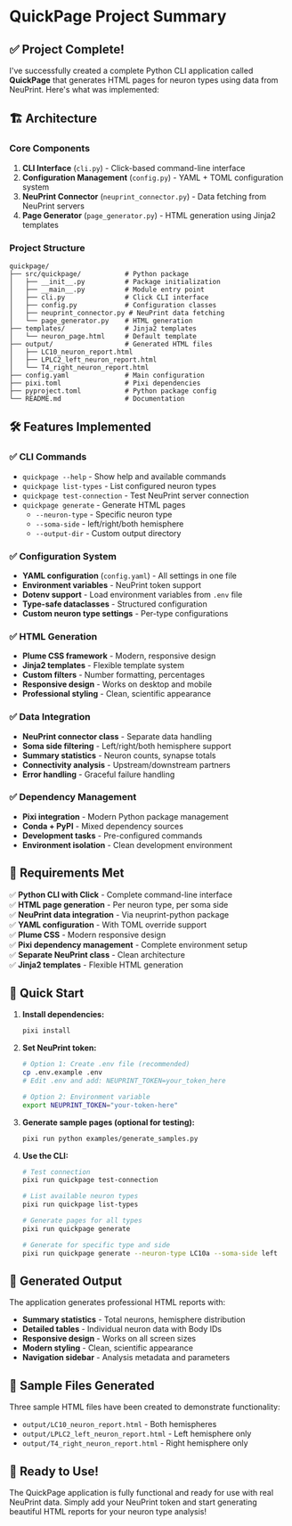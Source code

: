 # QuickPage Project Summary

## ✅ Project Complete!

I've successfully created a complete Python CLI application called **QuickPage** that generates HTML pages for neuron types using data from NeuPrint. Here's what was implemented:

## 🏗️ Architecture

### Core Components

1. **CLI Interface** (`cli.py`) - Click-based command-line interface
2. **Configuration Management** (`config.py`) - YAML + TOML configuration system
3. **NeuPrint Connector** (`neuprint_connector.py`) - Data fetching from NeuPrint servers
4. **Page Generator** (`page_generator.py`) - HTML generation using Jinja2 templates

### Project Structure
```
quickpage/
├── src/quickpage/           # Python package
│   ├── __init__.py          # Package initialization
│   ├── __main__.py          # Module entry point
│   ├── cli.py               # Click CLI interface
│   ├── config.py            # Configuration classes
│   ├── neuprint_connector.py # NeuPrint data fetching
│   └── page_generator.py    # HTML generation
├── templates/               # Jinja2 templates
│   └── neuron_page.html     # Default template
├── output/                  # Generated HTML files
│   ├── LC10_neuron_report.html
│   ├── LPLC2_left_neuron_report.html
│   └── T4_right_neuron_report.html
├── config.yaml              # Main configuration
├── pixi.toml                # Pixi dependencies
├── pyproject.toml           # Python package config
└── README.md                # Documentation
```

## 🛠️ Features Implemented

### ✅ CLI Commands
- `quickpage --help` - Show help and available commands
- `quickpage list-types` - List configured neuron types
- `quickpage test-connection` - Test NeuPrint server connection
- `quickpage generate` - Generate HTML pages
  - `--neuron-type` - Specific neuron type
  - `--soma-side` - left/right/both hemisphere
  - `--output-dir` - Custom output directory

### ✅ Configuration System
- **YAML configuration** (`config.yaml`) - All settings in one file
- **Environment variables** - NeuPrint token support
- **Dotenv support** - Load environment variables from `.env` file
- **Type-safe dataclasses** - Structured configuration
- **Custom neuron type settings** - Per-type configurations

### ✅ HTML Generation
- **Plume CSS framework** - Modern, responsive design
- **Jinja2 templates** - Flexible template system
- **Custom filters** - Number formatting, percentages
- **Responsive design** - Works on desktop and mobile
- **Professional styling** - Clean, scientific appearance

### ✅ Data Integration
- **NeuPrint connector class** - Separate data handling
- **Soma side filtering** - Left/right/both hemisphere support
- **Summary statistics** - Neuron counts, synapse totals
- **Connectivity analysis** - Upstream/downstream partners
- **Error handling** - Graceful failure handling

### ✅ Dependency Management
- **Pixi integration** - Modern Python package management
- **Conda + PyPI** - Mixed dependency sources
- **Development tasks** - Pre-configured commands
- **Environment isolation** - Clean development environment

## 🎯 Requirements Met

✅ **Python CLI with Click** - Complete command-line interface  
✅ **HTML page generation** - Per neuron type, per soma side  
✅ **NeuPrint data integration** - Via neuprint-python package  
✅ **YAML configuration** - With TOML override support  
✅ **Plume CSS** - Modern responsive design  
✅ **Pixi dependency management** - Complete environment setup  
✅ **Separate NeuPrint class** - Clean architecture  
✅ **Jinja2 templates** - Flexible HTML generation  

## 🚀 Quick Start

1. **Install dependencies:**
   ```bash
   pixi install
   ```

2. **Set NeuPrint token:**
   ```bash
   # Option 1: Create .env file (recommended)
   cp .env.example .env
   # Edit .env and add: NEUPRINT_TOKEN=your_token_here
   
   # Option 2: Environment variable
   export NEUPRINT_TOKEN="your-token-here"
   ```

3. **Generate sample pages (optional for testing):**
   ```bash
   pixi run python examples/generate_samples.py
   ```

4. **Use the CLI:**
   ```bash
   # Test connection
   pixi run quickpage test-connection
   
   # List available neuron types
   pixi run quickpage list-types
   
   # Generate pages for all types
   pixi run quickpage generate
   
   # Generate for specific type and side
   pixi run quickpage generate --neuron-type LC10a --soma-side left
   ```

## 📁 Generated Output

The application generates professional HTML reports with:

- **Summary statistics** - Total neurons, hemisphere distribution
- **Detailed tables** - Individual neuron data with Body IDs
- **Responsive design** - Works on all screen sizes
- **Modern styling** - Clean, scientific appearance
- **Navigation sidebar** - Analysis metadata and parameters

## 🔧 Sample Files Generated

Three sample HTML files have been created to demonstrate functionality:
- `output/LC10_neuron_report.html` - Both hemispheres
- `output/LPLC2_left_neuron_report.html` - Left hemisphere only  
- `output/T4_right_neuron_report.html` - Right hemisphere only

## 🎉 Ready to Use!

The QuickPage application is fully functional and ready for use with real NeuPrint data. Simply add your NeuPrint token and start generating beautiful HTML reports for your neuron type analysis!
